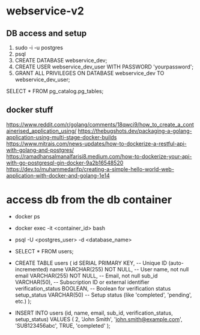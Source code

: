 # webservice-v2

## DB access and setup

1. sudo -i -u postgres
2. psql
3. CREATE DATABASE webservice_dev;
4. CREATE USER webservice_dev_user WITH PASSWORD 'yourpassword';
5. GRANT ALL PRIVILEGES ON DATABASE webservice_dev TO webservice_dev_user;

SELECT \* FROM pg_catalog.pg_tables;

## docker stuff

https://www.reddit.com/r/golang/comments/18qwci9/how_to_create_a_containerised_application_using/
https://thebugshots.dev/packaging-a-golang-application-using-multi-stage-docker-builds
https://www.mitrais.com/news-updates/how-to-dockerize-a-restful-api-with-golang-and-postgres/
https://ramadhansalmanalfarisi8.medium.com/how-to-dockerize-your-api-with-go-postgresql-gin-docker-9a2b16548520
https://dev.to/muhammedarifp/creating-a-simple-hello-world-web-application-with-docker-and-golang-1e14

# access db from the db container

- docker ps
- docker exec -it <container_id> bash
- psql -U <postgres_user> -d <database_name>
- SELECT \* FROM users;

- CREATE TABLE users (
  id SERIAL PRIMARY KEY, -- Unique ID (auto-incremented)
  name VARCHAR(255) NOT NULL, -- User name, not null
  email VARCHAR(255) NOT NULL, -- Email, not null
  sub_id VARCHAR(50), -- Subscription ID or external identifier
  verification_status BOOLEAN, -- Boolean for verification status
  setup_status VARCHAR(50) -- Setup status (like 'completed', 'pending', etc.)
  );

- INSERT INTO users (id, name, email, sub_id, verification_status, setup_status)
  VALUES (
  2,
  'John Smith',
  'john.smith@example.com',
  'SUB123456abc',
  TRUE,
  'completed'
  );
